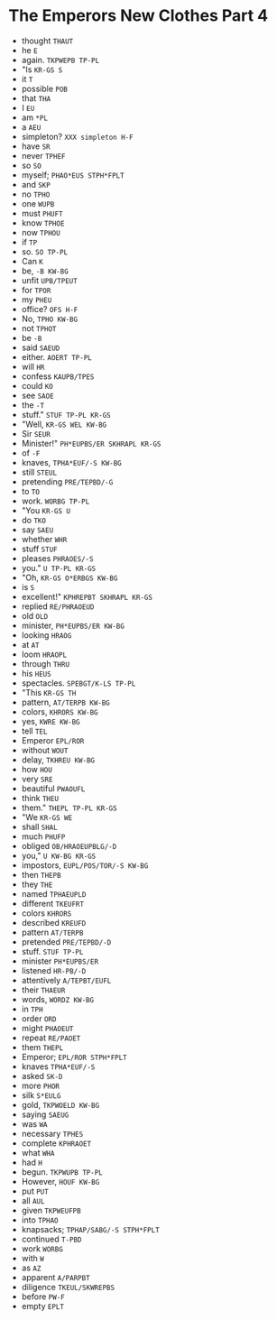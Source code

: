 # The Emperors New Clothes Part 4

* thought `THAUT`
* he `E`
* again. `TKPWEPB TP-PL`
* "Is `KR-GS S`
* it `T`
* possible `POB`
* that `THA`
* I `EU`
* am `*PL`
* a `AEU`
* simpleton? `XXX simpleton H-F`
* have `SR`
* never `TPHEF`
* so `SO`
* myself; `PHAO*EUS STPH*FPLT`
* and `SKP`
* no `TPHO`
* one `WUPB`
* must `PHUFT`
* know `TPHOE`
* now `TPHOU`
* if `TP`
* so. `SO TP-PL`
* Can `K`
* be, `-B KW-BG`
* unfit `UPB/TPEUT`
* for `TPOR`
* my `PHEU`
* office? `OFS H-F`
* No, `TPHO KW-BG`
* not `TPHOT`
* be `-B`
* said `SAEUD`
* either. `AOERT TP-PL`
* will `HR`
* confess `KAUPB/TPES`
* could `KO`
* see `SAOE`
* the `-T`
* stuff." `STUF TP-PL KR-GS`
* "Well, `KR-GS WEL KW-BG`
* Sir `SEUR`
* Minister!" `PH*EUPBS/ER SKHRAPL KR-GS`
* of `-F`
* knaves, `TPHA*EUF/-S KW-BG`
* still `STEUL`
* pretending `PRE/TEPBD/-G`
* to `TO`
* work. `WORBG TP-PL`
* "You `KR-GS U`
* do `TKO`
* say `SAEU`
* whether `WHR`
* stuff `STUF`
* pleases `PHRAOES/-S`
* you." `U TP-PL KR-GS`
* "Oh, `KR-GS O*ERBGS KW-BG`
* is `S`
* excellent!" `KPHREPBT SKHRAPL KR-GS`
* replied `RE/PHRAOEUD`
* old `OLD`
* minister, `PH*EUPBS/ER KW-BG`
* looking `HRAOG`
* at `AT`
* loom `HRAOPL`
* through `THRU`
* his `HEUS`
* spectacles. `SPEBGT/K-LS TP-PL`
* "This `KR-GS TH`
* pattern, `AT/TERPB KW-BG`
* colors, `KHRORS KW-BG`
* yes, `KWRE KW-BG`
* tell `TEL`
* Emperor `EPL/ROR`
* without `WOUT`
* delay, `TKHREU KW-BG`
* how `HOU`
* very `SRE`
* beautiful `PWAOUFL`
* think `THEU`
* them." `THEPL TP-PL KR-GS`
* "We `KR-GS WE`
* shall `SHAL`
* much `PHUFP`
* obliged `OB/HRAOEUPBLG/-D`
* you," `U KW-BG KR-GS`
* impostors, `EUPL/POS/TOR/-S KW-BG`
* then `THEPB`
* they `THE`
* named `TPHAEUPLD`
* different `TKEUFRT`
* colors `KHRORS`
* described `KREUFD`
* pattern `AT/TERPB`
* pretended `PRE/TEPBD/-D`
* stuff. `STUF TP-PL`
* minister `PH*EUPBS/ER`
* listened `HR-PB/-D`
* attentively `A/TEPBT/EUFL`
* their `THAEUR`
* words, `WORDZ KW-BG`
* in `TPH`
* order `ORD`
* might `PHAOEUT`
* repeat `RE/PAOET`
* them `THEPL`
* Emperor; `EPL/ROR STPH*FPLT`
* knaves `TPHA*EUF/-S`
* asked `SK-D`
* more `PHOR`
* silk `S*EULG`
* gold, `TKPWOELD KW-BG`
* saying `SAEUG`
* was `WA`
* necessary `TPHES`
* complete `KPHRAOET`
* what `WHA`
* had `H`
* begun. `TKPWUPB TP-PL`
* However, `HOUF KW-BG`
* put `PUT`
* all `AUL`
* given `TKPWEUFPB`
* into `TPHAO`
* knapsacks; `TPHAP/SABG/-S STPH*FPLT`
* continued `T-PBD`
* work `WORBG`
* with `W`
* as `AZ`
* apparent `A/PARPBT`
* diligence `TKEUL/SKWREPBS`
* before `PW-F`
* empty `EPLT`
